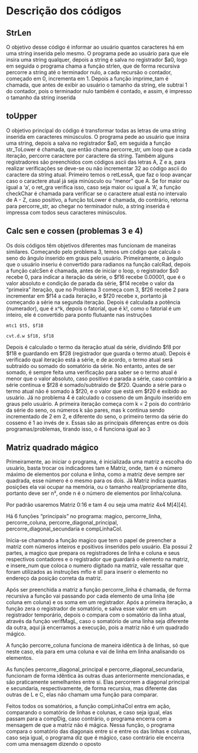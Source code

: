 # Descrição dos códigos

## StrLen

O objetivo desse código é informar ao usuário quantos caracteres há em uma
string inserida pelo mesmo. O programa pede ao usuário para que ele insira uma string
qualquer, depois a string é salva no registrador $a0, logo em seguida o programa chama a
função strlen, que de forma recursiva percorre a string até o terminador nulo, a cada
recursão o contador, começado em 0, incrementa em 1. Depois a função imprime_tam é
chamada, que antes de exibir ao usuário o tamanho da string, ele subtrai 1 do contador,
pois o terminador nulo também é contado, e assim, é impresso o tamanho da string
inserida

## toUpper

O objetivo principal do código é transformar todas as letras de uma string
inserida em caracteres minúsculos. O programa pede ao usuário que insira uma string,
depois a salva no registrador $a0, em seguida a função str_ToLower é chamada, que então
chama percorre_str, um loop que a cada iteração, percorre caractere por caractere da
string. Também alguns registradores são preenchidos com códigos ascii das letras A, Z e a,
para realizar verificações se deve-se ou não incrementar 32 ao código ascii do caractere da
string atual. Primeiro temos o retLessA, que faz o loop avançar caso o caractere atual já
seja minúsculo ou “menor” que A. Se for maior ou igual a ‘a’, o ret_gra verifica isso, caso
seja maior ou igual a ‘A’, a função checkChar é chamada para verificar se o caractere atual
está no intervalo de A - Z, caso positivo, a função toLower é chamada, do contrário, retorna
para percorre_str, ao chegar no terminador nulo, a string inserida é impressa com todos
seus caracteres minúsculos.

## Calc sen e cossen (problemas 3 e 4)

Os dois códigos têm objetivos diferentes mas funcionam de maneiras
similares. Começando pelo problema 3, temos um código que calcula o seno do ângulo
inserido em graus pelo usuário. Primeiramente, o ângulo que o usuário inseriu é convertido
para radianos na função calcRad, depois a função calcSen é chamada, antes de iniciar o
loop, o registrador $s0 recebe 0, para indicar a iteração da série, o $f16 recebe 0.00001,
que é o valor absoluto e condição de parada da série, $f14 recebe o valor da “primeira”
iteração, que no Problema 3 começa com 3, $f26 recebe 2 para incrementar em $f14 a cada
iteração, e $f20 recebe x, portanto já começando a série na segunda iteração. Depois é
calculada a potência (numerador), que é x^k, depois o fatorial, que é k!, como o fatorial é um
inteiro, ele é convertido para ponto flutuante nas instruções


`mtc1 $t5, $f18`

`cvt.d.w $f18, $f18`


Depois é calculado o termo da iteração atual da série, dividindo $f8 por $f18 e guardando
em $f28 (registrador que guarda o termo atual). Depois é verificado qual iteração está a
série, e de acordo, o termo atual será subtraído ou somado do somatório da série.
No entanto, antes de ser somado, é sempre feita uma verificação para saber se o termo
atual é menor que o valor absoluto, caso positivo é parada a série, caso contrário a série
continua e $f28 é somado/subtraído de $f20. Quando a série para o termo atual não é
somado à $f20, e o valor que está em $f20 é exibido ao usuário.
Já no problema 4 é calculado o cosseno de um ângulo inserido em graus pelo usuário. A
primeira iteração começa com k = 2 pois do contrário da série do seno, os números k são
pares, mas k continua sendo incrementado de 2 em 2, e diferente do seno, o primeiro termo
da série do cosseno é 1 ao invés de x. Essas são as principais diferenças entre os dois
programas/problemas, tirando isso, o 4 funciona igual ao 3

## Matriz quadrado mágico 

Primeiramente, ao iniciar o programa, é inicializada uma matriz a escolha do usuário, basta
trocar os indicadores tam e Matriz, onde, tam é o número máximo de elementos por coluna
e linha, como a matriz deve sempre ser quadrada, esse número é o mesmo para os dois.
Já Matriz indica quantas posições ela vai ocupar na memória, ou o tamanho
real/propriamente dito, portanto deve ser n², onde n é o número de elementos por
linha/coluna.

Por padrão usaremos Matriz 0:16 e tam 4 ou seja uma matriz 4x4 M[4][4].

Há 6 funções “principais” no programa: magico, percorre_linha, percorre_coluna,
percorre_diagonal_principal, percorre_diagonal_secundaria e compLinhaCol.

Inicia-se chamando a função magico que tem o papel de preencher a matriz com números
inteiros e positivos iinseridos pelo usuário. Ela possui 2 partes, a magico que prepara os
registradores de linha e coluna e seus respectivos contadores e o registrador que guardará
o elemento na matriz, e insere_num que coloca o numero digitado na matriz, vale ressaltar
que foram utilizados as instruções mflo e sll para inserir o elemento no endereço da
posição correta da matriz.

Após ser preenchida a matriz a função percorre_linha é chamada, de forma recursiva a
função vai passando por cada elemento de uma linha (de coluna em coluna) e os soma em
um registrador. Após a primeira iteração, a função zera o registrador de somatório, e salva
esse valor em um registrador temporário, depois o compara com o somatório da linha atual,
através da função verifMagL, caso o somatório de uma linha seja diferente da outra, aqui já
encerramos a execução, pois a matriz não é um quadrado mágico.

A função percorre_coluna funciona de maneira idêntica à de linhas, só que neste caso, ela
para em uma coluna e vai de linha em linha analisando os elementos.

As funções percorre_diagonal_principal e percorre_diagonal_secundaria, funcionam de
forma idêntica às outras duas anteriormente mencionadas, e são praticamente semelhantes
entre si. Elas percorrem a diagonal principal e secundaria, respectivamente, de forma
recursiva, mas diferente das outras de L e C, elas não chamam uma função para comparar.

Feitos todos os somatórios, a função compLinhaCol entra em ação, comparando o
somatório de linhas e colunas, e caso seja igual, elas passam para a compDig, caso
contrário, o programa encerra com a mensagem de que a matriz não é mágica. Nessa
função, o programa compara o somatório das diagonais entre si e entre os das linhas e
colunas, caso seja igual, o programa diz que é mágico, caso contrário ele encerra com uma
mensagem dizendo o oposto
